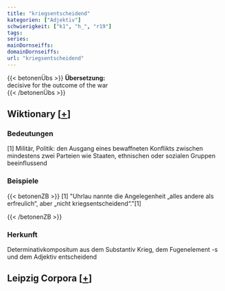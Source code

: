 ```yaml
---
title: "kriegsentscheidend"
kategorien: ["Adjektiv"]
schwierigkeit: ["k1", "h_", "r19"]
tags:
series:
mainDornseiffs:
domainDornseiffs:
url: "kriegsentscheidend"
---
```


{{< betonenÜbs >}}
**Übersetzung:**  
decisive for the outcome of the war  
{{< /betonenÜbs >}}

## Wiktionary [[+](https://de.wiktionary.org/wiki/kriegsentscheidend)]

### Bedeutungen
[1] Militär, Politik: den Ausgang eines bewaffneten Konflikts zwischen mindestens zwei Parteien wie Staaten, ethnischen oder sozialen Gruppen beeinflussend  

### Beispiele
{{< betonenZB >}}
[1] "Uhrlau nannte die Angelegenheit „alles andere als erfreulich“, aber „nicht kriegsentscheidend“."[1]  

{{< /betonenZB >}}
### Herkunft
Determinativkompositum aus dem Substantiv Krieg, dem Fugenelement -s und dem Adjektiv entscheidend  


## Leipzig Corpora [[+](https://corpora.uni-leipzig.de/en/res?word=kriegsentscheidend&corpusId=deu_newscrawl-public_2018)]

